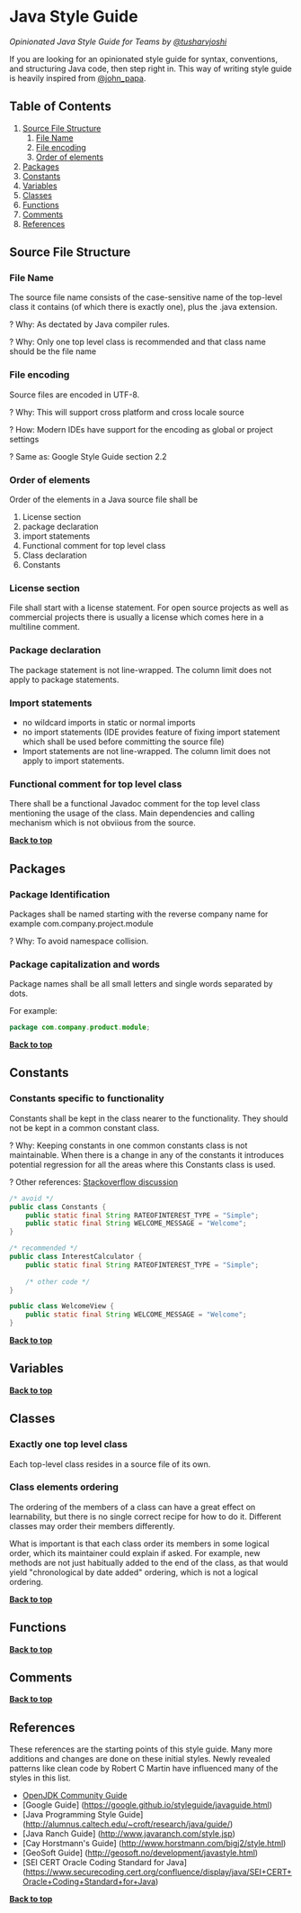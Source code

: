 # Java Style Guide

*Opinionated Java Style Guide for Teams by [@tusharvjoshi](//twitter.com/tusharvjoshi)*

If you are looking for an opinionated style guide for syntax, conventions, and structuring Java code, then step right in. This way of writing style guide is heavily inspired from [@john_papa](//twitter.com/john_papa). 

## Table of Contents

  1. [Source File Structure](#source-file-structure)
     1. [File Name](#file-name)
     1. [File encoding](#file-encoding)
     1. [Order of elements](#order-of-elements)
  1. [Packages](#packages)
  1. [Constants](#constants)
  1. [Variables](#variables)
  1. [Classes](#classes)
  1. [Functions](#functions)
  1. [Comments](#comments)
  1. [References](#references)
  
## Source File Structure

### File Name

The source file name consists of the case-sensitive name of the top-level class it contains (of which there is exactly one), plus the .java extension.

? Why: As dectated by Java compiler rules.

? Why: Only one top level class is recommended and that class name 
should be the file name

### File encoding

Source files are encoded in UTF-8.

? Why: This will support cross platform and cross locale source

? How: Modern IDEs have support for the encoding as global or project
settings

? Same as: Google Style Guide section 2.2

### Order of elements

Order of the elements in a Java source file shall be

  1. License section
  1. package declaration
  1. import statements
  1. Functional comment for top level class
  1. Class declaration
  1. Constants
  
### License section

  File shall start with a license statement.  For open source projects as well as commercial projects there is usually a license which comes here in a multiline comment.
  
### Package declaration

  The package statement is not line-wrapped. The column limit does not apply to package statements.
  
### Import statements

  - no wildcard imports in static or normal imports
  - no import statements (IDE provides feature of fixing import statement which shall be used before committing the source file)
  - Import statements are not line-wrapped. The column limit does not apply to import statements.
  
### Functional comment for top level class

  There shall be a functional Javadoc comment for the top level class mentioning the usage of the class.  Main dependencies and calling mechanism which is not obviious from the source.

**[Back to top](#table-of-contents)**

## Packages

### Package Identification

Packages shall be named starting with the reverse company name
for example com.company.project.module

? Why: To avoid namespace collision.

### Package capitalization and words

Package names shall be all small letters and single words 
separated by dots.

For example:
```java
package com.company.product.module;
```

**[Back to top](#table-of-contents)**

## Constants
### Constants specific to functionality

Constants shall be kept in the class nearer to the functionality.  They should not be kept in a common constant class.

? Why: Keeping constants in one common constants class is not maintainable.  When there is a change in any of the constants it introduces potential regression for all the areas where this Constants class is used.

? Other references: [Stackoverflow discussion](//stackoverflow.com/questions/66066/what-is-the-best-way-to-implement-constants-in-java/66076#66076)

```java
/* avoid */
public class Constants {
	public static final String RATEOFINTEREST_TYPE = "Simple";
	public static final String WELCOME_MESSAGE = "Welcome";
}
```

```java
/* recommended */
public class InterestCalculator {
	public static final String RATEOFINTEREST_TYPE = "Simple";
	
	/* other code */
}

public class WelcomeView {
	public static final String WELCOME_MESSAGE = "Welcome";
}
```

**[Back to top](#table-of-contents)**

## Variables

**[Back to top](#table-of-contents)**
  
## Classes

### Exactly one top level class

  Each top-level class resides in a source file of its own.
  
###  Class elements ordering

The ordering of the members of a class can have a great effect on learnability, but there is no single correct recipe for how to do it. Different classes may order their members differently.

What is important is that each class order its members in some logical order, which its maintainer could explain if asked. For example, new methods are not just habitually added to the end of the class, as that would yield "chronological by date added" ordering, which is not a logical ordering. 

**[Back to top](#table-of-contents)** 

## Functions

**[Back to top](#table-of-contents)**

## Comments

**[Back to top](#table-of-contents)**

## References

These references are the starting points of this style guide.  Many more additions and changes are done on these initial styles.  Newly revealed patterns like clean code by Robert C Martin have influenced many of the styles in this list.

  - [OpenJDK Community Guide](http://cr.openjdk.java.net/~alundblad/styleguide/index-v6.html)
  - [Google Guide] (https://google.github.io/styleguide/javaguide.html)
  - [Java Programming Style Guide] (http://alumnus.caltech.edu/~croft/research/java/guide/)
  - [Java Ranch Guide] (http://www.javaranch.com/style.jsp)
  - [Cay Horstmann's Guide] (http://www.horstmann.com/bigj2/style.html)
  - [GeoSoft Guide] (http://geosoft.no/development/javastyle.html)
  - [SEI CERT Oracle Coding Standard for Java] (https://www.securecoding.cert.org/confluence/display/java/SEI+CERT+Oracle+Coding+Standard+for+Java)
  
**[Back to top](#table-of-contents)**  
